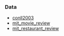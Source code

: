 ### Data
- [conll2003](conll2003)
- [mit_movie_review](mit_movie_review)
- [mit_restaurant_review](mit_restaurant_review)
